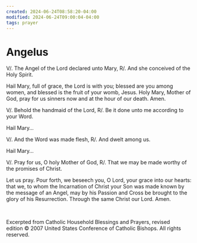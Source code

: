 ```yaml
---
created: 2024-06-24T08:58:20-04:00
modified: 2024-06-24T09:00:04-04:00
tags: prayer
---
```


# Angelus

V/. The Angel of the Lord declared unto Mary,
R/. And she conceived of the Holy Spirit.

Hail Mary, full of grace, the Lord is with you;
blessed are you among women,
and blessed is the fruit of your womb, Jesus.
Holy Mary, Mother of God,
pray for us sinners
now and at the hour of our death.
Amen.

V/. Behold the handmaid of the Lord,
R/. Be it done unto me according to your Word.

Hail Mary…

V/. And the Word was made flesh,
R/. And dwelt among us.

Hail Mary…

V/. Pray for us, O holy Mother of God,
R/. That we may be made worthy of the promises of Christ.

Let us pray. Pour forth, we beseech you, O Lord, your grace into our hearts: that we, to whom the Incarnation of Christ your Son was made known by the message of an Angel, may by his Passion and Cross be brought to the glory of his Resurrection. Through the same Christ our Lord. Amen.

 

Excerpted from Catholic Household Blessings and Prayers, revised edition © 2007 United States Conference of Catholic Bishops. All rights reserved.
